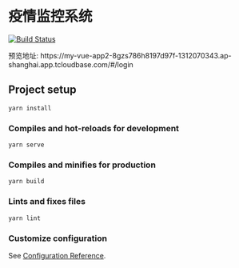 # 疫情监控系统
<!--
## 已适配PC和手机端
https://my-vue-app2-8gzs786h8197d97f-1312070343.ap-shanghai.app.tcloudbase.com/
![qrcode_my-vue-app2-8gzs786h8197d97f-1312070343 ap-shanghai app tcloudbase com (1)](https://user-images.githubusercontent.com/110996333/187118997-0c6f5367-54c2-4f0c-8b1b-c6ed1919908a.png)
-->

[![Build Status](https://travis-ci.org/hakimel/reveal.js.svg?branch=master)](https://travis-ci.org/hakimel/reveal.js)
<p>预览地址: https://my-vue-app2-8gzs786h8197d97f-1312070343.ap-shanghai.app.tcloudbase.com/#/login</p>

## Project setup
```
yarn install
```

### Compiles and hot-reloads for development
```
yarn serve
```

### Compiles and minifies for production
```
yarn build
```

### Lints and fixes files
```
yarn lint
```

### Customize configuration
See [Configuration Reference](https://cli.vuejs.org/config/).
